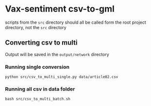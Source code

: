 # Vax-sentiment csv-to-gml

scripts from the `src` directory should all be called form the root project directory, not the `src` directory

## Converting csv to multi
Output will be saved in the `output/network` directory
### Running single conversion
```
python src/csv_to_multi_single.py data/article02.csv
```

### Running all csv in data folder
```
bash src/csv_to_multi_batch.sh
```

